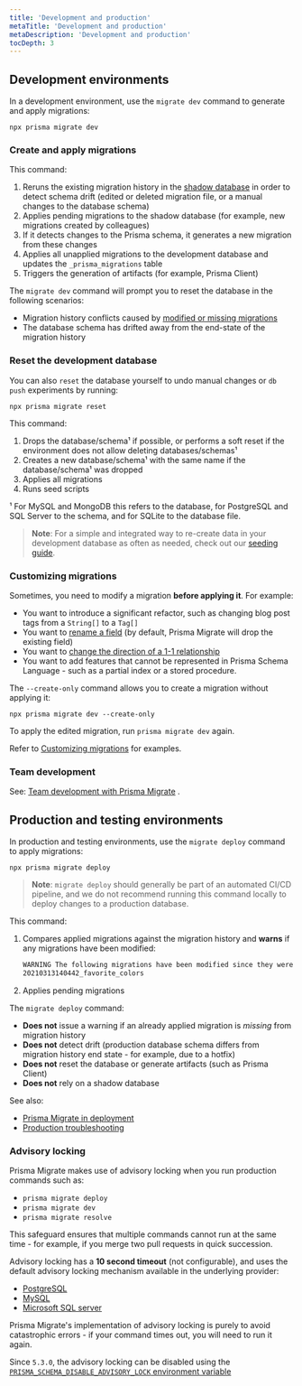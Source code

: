 ```yaml
---
title: 'Development and production'
metaTitle: 'Development and production'
metaDescription: 'Development and production'
tocDepth: 3
---
```


## Development environments

In a development environment, use the `migrate dev` command to generate and apply migrations:

```terminal
npx prisma migrate dev
```

### Create and apply migrations

This command:

1. Reruns the existing migration history in the [shadow database](/orm/prisma-migrate/understanding-prisma-migrate/shadow-database) in order to detect schema drift (edited or deleted migration file, or a manual changes to the database schema)
1. Applies pending migrations to the shadow database (for example, new migrations created by colleagues)
1. If it detects changes to the Prisma schema, it generates a new migration from these changes
1. Applies all unapplied migrations to the development database and updates the `_prisma_migrations` table
1. Triggers the generation of artifacts (for example, Prisma Client)

The `migrate dev` command will prompt you to reset the database in the following scenarios:

- Migration history conflicts caused by [modified or missing migrations](/orm/prisma-migrate/understanding-prisma-migrate/migration-histories#do-not-edit-or-delete-migrations-that-have-been-applied)
- The database schema has drifted away from the end-state of the migration history

### Reset the development database

You can also `reset` the database yourself to undo manual changes or `db push` experiments by running:

```terminal
npx prisma migrate reset
```

This command:

1. Drops the database/schema¹ if possible, or performs a soft reset if the environment does not allow deleting databases/schemas¹
1. Creates a new database/schema¹ with the same name if the database/schema¹ was dropped
1. Applies all migrations
1. Runs seed scripts

¹ For MySQL and MongoDB this refers to the database, for PostgreSQL and SQL Server to the schema, and for SQLite to the database file.

> **Note**: For a simple and integrated way to re-create data in your development database as often as needed, check out our [seeding guide](/orm/prisma-migrate/workflows/seeding).

### Customizing migrations

Sometimes, you need to modify a migration **before applying it**. For example:

- You want to introduce a significant refactor, such as changing blog post tags from a `String[]` to a `Tag[]`
- You want to [rename a field](/orm/prisma-migrate/workflows/customizing-migrations#example-rename-a-field) (by default, Prisma Migrate will drop the existing field)
- You want to [change the direction of a 1-1 relationship](/orm/prisma-migrate/workflows/customizing-migrations#example-change-the-direction-of-a-1-1-relation)
- You want to add features that cannot be represented in Prisma Schema Language - such as a partial index or a stored procedure.

The `--create-only` command allows you to create a migration without applying it:

```terminal
npx prisma migrate dev --create-only
```

To apply the edited migration, run `prisma migrate dev` again.

Refer to [Customizing migrations](/orm/prisma-migrate/workflows/customizing-migrations) for examples.

### Team development

See: [Team development with Prisma Migrate](/orm/prisma-migrate/workflows/team-development) .

## Production and testing environments

In production and testing environments, use the `migrate deploy` command to apply migrations:

```terminal
npx prisma migrate deploy
```

> **Note**: `migrate deploy` should generally be part of an automated CI/CD pipeline, and we do not recommend running this command locally to deploy changes to a production database.

This command:

1. Compares applied migrations against the migration history and **warns** if any migrations have been modified:

   ```bash
   WARNING The following migrations have been modified since they were applied:
   20210313140442_favorite_colors
   ```

1. Applies pending migrations

The `migrate deploy` command:

- **Does not** issue a warning if an already applied migration is _missing_ from migration history
- **Does not** detect drift (production database schema differs from migration history end state - for example, due to a hotfix)
- **Does not** reset the database or generate artifacts (such as Prisma Client)
- **Does not** rely on a shadow database

See also:

- [Prisma Migrate in deployment](/orm/prisma-client/deployment/deploy-database-changes-with-prisma-migrate)
- [Production troubleshooting](/orm/prisma-migrate/workflows/patching-and-hotfixing)

### Advisory locking

Prisma Migrate makes use of advisory locking when you run production commands such as:

- `prisma migrate deploy`
- `prisma migrate dev`
- `prisma migrate resolve`

This safeguard ensures that multiple commands cannot run at the same time - for example, if you merge two pull requests in quick succession.

Advisory locking has a **10 second timeout** (not configurable), and uses the default advisory locking mechanism available in the underlying provider:

- [PostgreSQL](https://www.postgresql.org/docs/9.4/explicit-locking.html#ADVISORY-LOCKS)
- [MySQL](https://dev.mysql.com/doc/refman/5.7/en/locking-functions.html)
- [Microsoft SQL server](https://learn.microsoft.com/en-us/sql/relational-databases/system-stored-procedures/sp-getapplock-transact-sql?view=sql-server-ver15)

Prisma Migrate's implementation of advisory locking is purely to avoid catastrophic errors - if your command times out, you will need to run it again.

Since `5.3.0`, the advisory locking can be disabled using the [`PRISMA_SCHEMA_DISABLE_ADVISORY_LOCK` environment variable](/orm/reference/environment-variables-reference#prisma_schema_disable_advisory_lock)
